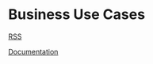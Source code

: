 # Business Use Cases

[RSS](https://charleshoffmancpa.github.io/examples/business-use-cases/rss.xml)

[Documentation](http://xbrlsite.azurewebsites.net/2017/IntelligentDigitalFinancialReporting/Part04_Chapter07.4_BusinessUseCaseExamples.pdf)

